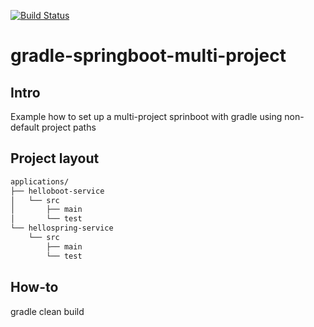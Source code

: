 [![Build Status](https://travis-ci.org/rogerwelin/gradle-springboot-multi-project.svg?branch=master)](https://travis-ci.org/rogerwelin/gradle-springboot-multi-project)

# gradle-springboot-multi-project

## Intro
Example how to set up a multi-project sprinboot with gradle using non-default project paths

## Project layout
```bash
applications/
├── helloboot-service
│   └── src
│       ├── main
│       └── test
└── hellospring-service
    └── src
        ├── main
        └── test
```

## How-to
gradle clean build
